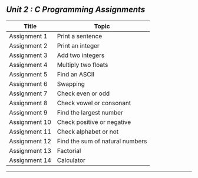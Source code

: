 ## _Unit 2 : C Programming Assignments_
| Title | Topic |
| ----- | ------|
| Assignment 1 | Print a sentence |
| Assignment 2 | Print an integer |
| Assignment 3 | Add two integers |
| Assignment 4 | Multiply two floats |
| Assignment 5 | Find an ASCII |
| Assignment 6 | Swapping |
| Assignment 7 | Check even or odd |
| Assignment 8 | Check vowel or consonant |
| Assignment 9 | Find the largest number |
| Assignment 10 | Check positive or negative |
| Assignment 11 | Check alphabet or not |
| Assignment 12 | Find the sum of natural numbers |
| Assignment 13 | Factorial |
| Assignment 14 | Calculator |
__________________________________________________________________ 
